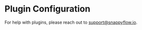 # Plugin Configuration

For help with plugins, please reach out to [support@snappyflow.io](mailto:support@snappyflow.io).
